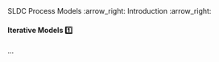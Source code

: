 <link rel="stylesheet" href="{{baseUrl}}/css/textbook.css">

<div class="website-content">

<div id="path">SLDC Process Models :arrow_right: Introduction :arrow_right:</div>

<div id="title">

#### Iterative Models :one:

</div>

<div id="body">

...

</div>

</div>
